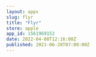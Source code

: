 ```yaml
---
layout: apps
slug: flyr
title: "Flyr"
store: apple
app_id: 1561969152
date: 2022-04-08T12:16:08Z
published: 2021-06-28T07:00:00Z
---
```

